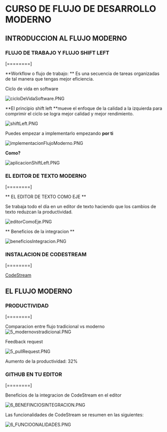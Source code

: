 # CURSO DE FLUJO DE DESARROLLO MODERNO

## INTRODUCCION AL FLUJO MODERNO

### FLUJO DE TRABAJO Y FLUJO SHIFT LEFT


[========]

**Workflow o flujo de trabajo: ** Es una secuencia de tareas organizadas de tal manera que tengas mejor eficiencia.

Ciclo de vida en software

![cicloDeVidaSoftware.PNG](https://static.platzi.com/media/user_upload/cicloDeVidaSoftware-711c3859-c2ef-4411-b550-54b0329c5ae0.jpg)

**El principio shift left **mueve el enfoque de la calidad a la izquierda para comprimir el ciclo se logra mejor calidad y mejor rendimiento. 

![shiftLeft.PNG](https://static.platzi.com/media/user_upload/shiftLeft-09d97966-f26b-4a80-acb2-671822a27316.jpg)

Puedes empezar a implementarlo empezando **por ti**

![implementacionFlujoModerno.PNG](https://static.platzi.com/media/user_upload/implementacionFlujoModerno-cd967269-88a5-4840-b7bb-7913d6fc32d4.jpg)


**Como?**

![aplicacionShiftLeft.PNG](https://static.platzi.com/media/user_upload/aplicacionShiftLeft-372800ba-2cc4-4240-aa96-818b7ecd0b24.jpg)


### EL EDITOR DE TEXTO MODERNO

[========]

** EL EDITOR DE TEXTO COMO EJE **

Se trabaja todo el día en un editor de texto  haciendo que los cambios de texto reduzcan la productividad.

![editorComoEje.PNG](https://static.platzi.com/media/user_upload/editorComoEje-83ee8089-552c-48c1-9846-6d3ad648e420.jpg)

** Beneficios de la integracion **

![beneficiosIntegracion.PNG](https://static.platzi.com/media/user_upload/beneficiosIntegracion-a35c26ad-4b3a-460e-b8f5-099616236b4a.jpg)

### INSTALACION DE CODESTREAM

[========]


[CodeStream](https://www.codestream.com/ "CodeStream")

## EL FLUJO MODERNO

### PRODUCTIVIDAD

[========]

Comparacion entre flujo tradicional vs moderno
![5_modernovstradicional.PNG](https://static.platzi.com/media/user_upload/5_modernovstradicional-de68191e-792b-4776-b9cc-558d4c41ef86.jpg)

Feedback request

![5_pullRequest.PNG](https://static.platzi.com/media/user_upload/5_pullRequest-e2451137-3a2f-40b5-a233-7263d63f52c1.jpg)


Aumento de la productividad: 32%


### GITHUB EN TU EDITOR

[========]

Beneficios de la integracion de CodeStream en el editor

![6_BENEFINCIOSINTEGRACION.PNG](https://static.platzi.com/media/user_upload/6_BENEFINCIOSINTEGRACION-f63533dd-237a-4c16-a000-759b3c779e5c.jpg)

Las funcionalidades de CodeStream se resumen en las siguientes:

![6_FUNCIOONALIDADES.PNG](https://static.platzi.com/media/user_upload/6_FUNCIOONALIDADES-1dab37f8-ea36-461f-9a56-513b0aa51556.jpg)

